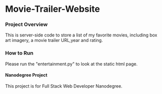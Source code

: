 # Movie-Trailer-Website


### Project Overview
This is server-side code to store a list of my favorite movies, 
including box art imagery, a movie trailer URL,year and rating. 



### How to Run 
Please run the "entertainment.py" to look at the static html page.


#### Nanodegree Project
This project is for Full Stack Web Developer Nanodegree.

